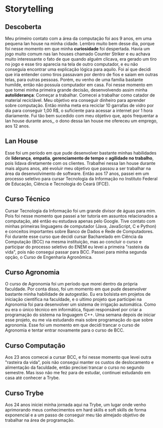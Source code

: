 # Storytelling

## Descoberta

Meu primeiro contato com a área da computação foi aos 9 anos, em uma pequena lan house na minha cidade. Lembro muito bem desse dia, porque foi nesse momento em que minha **curiosidade** foi despertada. Havia um jogo muito comum nas lan houses chamado Counter Striker e eu achava muito interessante o fato de que quando alguém clicava, era gerado um tiro no jogo e esse tiro aparecia na tela de outro computador, e eu não conseguia encontrar uma explicação lógica para aquilo. Foi aí que decidi que iria entender como tiros passavam por dentro de fios e saiam em outras telas, para outras pessoas.
Porém, eu venho de uma família bastante humilde, então não possuía computador em casa. Foi nesse momento em que tomei minha primeira grande decisão, desenvolvendo assim minha **autoliderança**: Começar a trabalhar.
Comecei a trabalhar como catador de material reciclável. Meu objetivo era conseguir dinheiro para aprender sobre computação. Então minha meta era reciclar 10 garrafas de vidro por dia para conseguir 1,00 R$, o suficiente para acessar a internet por 1 hora diariamente. Fui tão bem sucedido com meu objetivo que, após frequentar a lan house durante anos,, o dono dessa lan house me ofereceu um emprego, aos 12 anos.

## Lan House

Esse foi um período em que pude desenvolver bastante minhas habilidades de **liderança**, **empatia**, **gerenciamento de tempo** e **agilidade no trabalho**, pois lidava diretamente com os clientes. Trabalhei nessa lan house durante mais alguns anos, até evoluir meu objetivo que passou a ser trabalhar na área da desenvolvimento de software. Então aos 17 anos, passei em um processo seletivo para cursar Tecnologia da Informação no Instituto Federal de Educação, Ciência e Tecnologia do Ceará (IFCE).
## Curso Técnico

Cursar Tecnologia da Informação foi um grande divisor de águas para mim. Pois foi nesse momento que passei a ter tutoria em assuntos relacionados a computação, até então eu estudava apenas pelo Google. Tive contato com minhas primeiras linguagens de computador (Java, JavaScript, C e Python) e conceitos importantes sobre Banco de Dados e Rede de Computadores. Foi durante esse curso que decidi cursar Bacharelado em Ciência da Computação (BCC) na mesma instituição, mas ao concluir o curso e participar do processo seletivo do ENEM eu levei a primeira "rasteira da vida", pois não consegui passar para BCC. Passei para minha segunda opção, o Curso de Engenharia Agronômica.

## Curso Agronomia

O curso de Agronomia foi um período que morei dentro da própria faculdade. Por conta disso, foi um momento em que pude desenvolver bastante minha habilidade de autogestão.
Eu era bolsista em projetos de iniciação científica na faculdade, e o ultimo projeto que participei na Agronomia foi para desenvolver um sistema de irrigação automática. Como eu era o único técnico em informática, fiquei responsável por criar a programação do sistema na linguagem C++. Uma semana depois de iniciar esse projeto, eu me via estudando mais sobre programação do que sobre agronomia. Esse foi um momento em que decidi trancar o curso de Agronomia e tentar entrar novamente para o curso de BCC.

## Curso Computação

Aos 23 anos comecei a cursar BCC, e foi nesse momento que levei outra "rasteira da vida", pois não consegui manter os custos de deslocamento e alimentação da faculdade, então precisei trancar o curso no segundo semestre. Mas isso não me fez para de estudar, continuei estudando em casa até conhecer a Trybe.

## Curso Trybe

Aos 24 anos iniciei minha jornada aqui na Trybe, um lugar onde venho aprimorando meus conhecimentos em hard skills e soft skills de forma exponencial e a um passo de conseguir meu tão almejado objetivo de trabalhar na área de programação.
